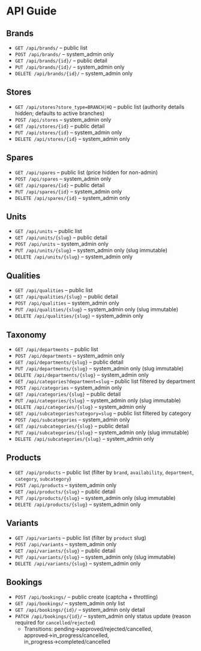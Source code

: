 # API Guide

## Brands
- `GET /api/brands/` – public list
- `POST /api/brands/` – system_admin only
- `GET /api/brands/{id}/` – public detail
- `PUT /api/brands/{id}/` – system_admin only
- `DELETE /api/brands/{id}/` – system_admin only

## Stores
- `GET /api/stores?store_type=BRANCH|HQ` – public list (authority details hidden; defaults to active branches)
- `POST /api/stores` – system_admin only
- `GET /api/stores/{id}` – public detail
- `PUT /api/stores/{id}` – system_admin only
- `DELETE /api/stores/{id}` – system_admin only

## Spares
- `GET /api/spares` – public list (price hidden for non-admin)
- `POST /api/spares` – system_admin only
- `GET /api/spares/{id}` – public detail
- `PUT /api/spares/{id}` – system_admin only
- `DELETE /api/spares/{id}` – system_admin only

## Units
- `GET /api/units` – public list
- `GET /api/units/{slug}` – public detail
- `POST /api/units` – system_admin only
- `PUT /api/units/{slug}` – system_admin only (slug immutable)
- `DELETE /api/units/{slug}` – system_admin only

## Qualities
- `GET /api/qualities` – public list
- `GET /api/qualities/{slug}` – public detail
- `POST /api/qualities` – system_admin only
- `PUT /api/qualities/{slug}` – system_admin only (slug immutable)
- `DELETE /api/qualities/{slug}` – system_admin only

## Taxonomy
- `GET /api/departments` – public list
- `POST /api/departments` – system_admin only
- `GET /api/departments/{slug}` – public detail
- `PUT /api/departments/{slug}` – system_admin only (slug immutable)
- `DELETE /api/departments/{slug}` – system_admin only
- `GET /api/categories?department=slug` – public list filtered by department
- `POST /api/categories` – system_admin only
- `GET /api/categories/{slug}` – public detail
- `PUT /api/categories/{slug}` – system_admin only (slug immutable)
- `DELETE /api/categories/{slug}` – system_admin only
- `GET /api/subcategories?category=slug` – public list filtered by category
- `POST /api/subcategories` – system_admin only
- `GET /api/subcategories/{slug}` – public detail
- `PUT /api/subcategories/{slug}` – system_admin only (slug immutable)
- `DELETE /api/subcategories/{slug}` – system_admin only

## Products
- `GET /api/products` – public list (filter by `brand`, `availability`, `department`, `category`, `subcategory`)
- `POST /api/products` – system_admin only
- `GET /api/products/{slug}` – public detail
- `PUT /api/products/{slug}` – system_admin only (slug immutable)
- `DELETE /api/products/{slug}` – system_admin only

## Variants
- `GET /api/variants` – public list (filter by `product` slug)
- `POST /api/variants` – system_admin only
- `GET /api/variants/{slug}` – public detail
- `PUT /api/variants/{slug}` – system_admin only (slug immutable)
- `DELETE /api/variants/{slug}` – system_admin only


## Bookings
- `POST /api/bookings/` – public create (captcha + throttling)
- `GET /api/bookings/` – system_admin only list
- `GET /api/bookings/{id}/` – system_admin only detail
- `PATCH /api/bookings/{id}/` – system_admin only status update (reason required for `cancelled`/`rejected`)
  - Transitions: pending→approved/rejected/cancelled, approved→in_progress/cancelled, in_progress→completed/cancelled
